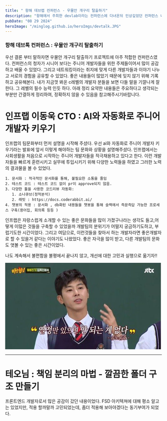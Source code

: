 ```yaml
---
title: " 항해 데브랩 컨퍼런스 - 우물안 개구리 탈출하기"
description: "항해에서 주최한 devlab이라는 컨퍼런스에 다녀온뒤 인상깊었던 컨퍼런스 내용들에 대해 요약 정리하였습니다. "
pubDate: "08 29 2024"
heroImage: "/minglog.github.io/heroImgs/devtalk.JPG"
---
```


### 항해 데브톡 컨퍼런스 : 우물안 개구리 탈출하기

우선 결론 부터 말하자면
우물안 개구리 탈출하기 프로젝트에 아주 적합한 컨퍼런스였다.
컨퍼런스의 청자가 시니어 보다는 주니어 개발자들을 위한 주제들이어서 많이 공감하고 배울 수 있었다.
그리고 네트워킹이라는 취지에 맞게 다른 개발자들과 이야기 나누고 서로의 경험을 공유할 수 있었다.
좋은 내용들이 많았기 때문에 잊지 않기 위해 기록하고 공유해본다.
내가 지금껏 봐온 c레벨의 개발자 분들을 보면 다들 말을 기깔나게 잘한다.
그 레벨의 필수 능력 인듯 하다.
아래 정리 요약한 내용들은 주요하다고 생각되는 부분만 간결하게 정리하여, 정확하지 않을 수 있음을 참고해주시기바랍니다.

# 인프랩 이동욱 CTO : AI와 자동화로 주니어 개발자 키우기

인프랩의 팀문화부터 먼저 설명을 시작해 주셨다.
우선 ai와 자동화로 주니어 개발자 키우기라는 발표에 앞서 이렇게 해야하는 팀 문화와 상황을 설명해주셨다.
인프랩에서는 사회생활을 처음으로 시작하는 주니어 개발자들을 적극채용하고 있다고 한다.
이런 개발자들을 빠르게 훈련시키고 실무에 투입시키기 위해 다양한 노력들을 하였고 그러한 노력의 결과물을 볼 수 있었다.

```
1. 문서화 : 적극적인 문서화를 통해, 불필요한 소통을 줄임
2. 테스트 코드 : 테스트 코드 없이 pr이 approve되지 않음.
3. 다양한 툴을 사용한 코드리뷰 자동화:
   1. 소나큐브(정적분석)
   2. 래빗 : https://docs.coderabbit.ai/
4. 챗봇의 적용 : 문서화 , db화된 내용들을 챗봇을 통해 슬랙에서 즉문즉답 가능한 프로세스 구축(용어집, 회의록 등등 )
```

인프랩은 자랑스럽게 소개할 수 있는 좋은 문화들을 많이 가졌구나라는 생각도 들고,어떻게 이많은 것들을 구축할 수 있었을까
개발팀의 분위기가 어떨지 궁금하기도하고, 부럽기도한 시간이었다.
그리고 여담으로, 이런것들을 찾아서 하는 개발자라면 좋은개발자로 할 수 있을거 같다는 이야기도 나왔었다.
좋은 자극을 많이 받고, 다른 개발팀의 문화도 엿볼 수 있는 좋은 시간이었다.

나도 계속해서 불편함을 불평에서 끝나지 않고, 개선에 대한 고민과 실행으로 옮기자!!

![Unddtitled](../../contentsImgs/ego.png)

---

# 테오님 : 책임 분리의 마법 - 깔끔한 폴더 구조 만들기

프론트엔드 개발자로서 많은 공감이 갔던 내용이었다.
FSD 아키텍쳐에 대해 평소 알고는 있었지만, 적용 할까말까 고민되었는데, 좀더 적용해 보아야겠다는 동기부여가 되었다.
